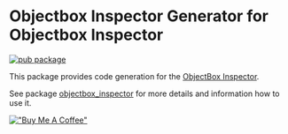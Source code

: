 # Objectbox Inspector Generator for Objectbox Inspector

[![pub package](https://img.shields.io/pub/v/objectbox_inspector_generator.svg)](https://pub.dev/packages/objectbox_inspector_generator)

This package provides code generation for the [ObjectBox Inspector](https://pub.dev/packages/objectbox_inspector).

See package [objectbox_inspector](https://pub.dev/packages/objectbox_inspector) for more details and information how to use it. 

[!["Buy Me A Coffee"](https://www.buymeacoffee.com/assets/img/custom_images/orange_img.png)](https://buymeacoffee.com/cosneanuc2)
